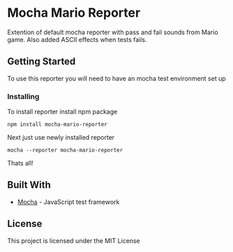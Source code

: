 # Mocha Mario Reporter

Extention of default mocha reporter with pass and fail sounds from Mario game.
Also added ASCII effects when tests fails.

## Getting Started

To use this reporter you will need to have an mocha test environment set up

### Installing

To install reporter install npm package

```
npm install mocha-mario-reporter
```

Next just use newly installed reporter

```
mocha --reporter mocha-mario-reporter
```

Thats all!

## Built With

* [Mocha](https://mochajs.org/) - JavaScript test framework

## License

This project is licensed under the MIT License